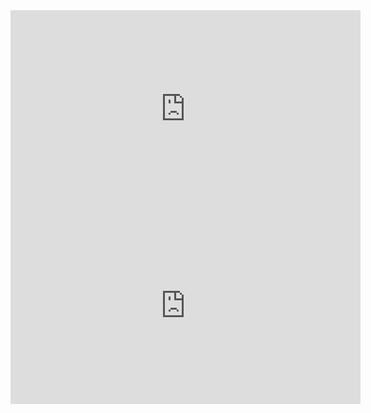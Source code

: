 
<html lang="cs">
<head>
    <meta charset="UTF-8">
    <meta name="viewport" content="width=device-width, initial-scale=1.0">
    <title>youtube videa</title>
</head>
<body>
    <iframe 
    width="560" 
    height="315" 
    src="https://www.youtube.com/embed/sjg6NkHEKFg?si=mCeSylnQ5_Jbh-Lh" 
    title="YouTube video player" 
    frameborder="0" 
    allow="accelerometer; autoplay; clipboard-write; encrypted-media; gyroscope; picture-in-picture; web-share" 
    allowfullscreen>
    </iframe>
    <iframe 
    width="560" 
    height="315" 
    src="https://www.youtube.com/embed/7byW57Pdels?si=qbXQIx3fpcEuJzui" 
    title="YouTube video player" 
    frameborder="0" 
    allow="accelerometer; autoplay; clipboard-write; encrypted-media; gyroscope; picture-in-picture; web-share" 
    allowfullscreen>
    </iframe>

    
</body>
</html>
